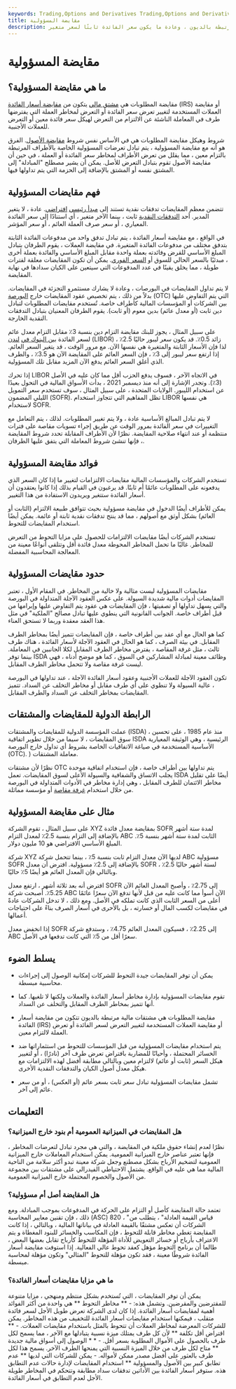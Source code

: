 ```yaml
---
keywords: Trading,Options and Derivatives Trading,Options and Derivatives
title: مقايضة المسؤولية
description: مقايضة المطلوبات هي مشتق مالي يتبادل فيه طرفان أسعار الفائدة المرتبطة بالديون ، وعادة ما يكون سعر الفائدة ثابتًا لسعر متغير.
---
```


# مقايضة المسؤولية
## ما هي مقايضة المسؤولية؟

مقايضة المطلوبات هي [مشتق مالي](/derivative) يتكون من [مقايضة أسعار الفائدة](/interestrateswap) (IRS) أو مقايضة العملات المستخدمة لتغيير تعرض سعر الفائدة أو التعرض لمخاطر العملة التي يفترضها طرف في المعاملة الناشئة عن الالتزام من التعرض لهيكل سعر فائدة معين أو التعرض للعملات الأجنبية.

شروط وهيكل مقايضة المطلوبات هي في الأساس نفس شروط [مقايضة الأصول](/assetswap). الفرق هو أنه مع مقايضة المسؤولية ، يتم تبادل تعرضات المسؤولية الخاصة بالأطراف المرتبطة بالتزام معين ، مما يقلل من تعرض الأطراف لمخاطر سعر الفائدة أو العملة ، في حين أن مقايضة الأصول تقوم بتبادل التعرض للأصل. يمكن أن يشير مصطلح "المبادلة" إلى المشتق نفسه أو المشتق بالإضافة إلى الحزمة التي يتم تداولها فيها.

## فهم مقايضات المسؤولية

تتضمن معظم المقايضات تدفقات نقدية تستند إلى [مبدأ رئيسي](/notionalprincipalamount) [افتراضي](/notionalprincipalamount). عادة ، لا يتغير المدير. أحد [التدفقات النقدية](/cashflow) ثابت ، بينما الآخر متغير ، أي استنادًا إلى سعر الفائدة المعياري ، أو سعر صرف العملة العائم ، أو سعر المؤشر.

في الواقع ، مع مقايضة أسعار الفائدة ، يتم تبادل تدفق واحد من مدفوعات الفائدة الثابتة بتدفق مختلف من مدفوعات الفائدة المتغيرة. في مقايضة العملات ، يقوم الطرفان بتبادل المبلغ الأساسي للقرض وفائدته بعملة واحدة مقابل المبلغ الأساسي والفائدة بعملة أخرى ، مبدئيًا بالسعر الحالي للسوق أو [السعر الفوري](/spot_rate). يمكن أن تكون المقايضات معلقة لفترات طويلة ، مما يخلق يقينًا في عدد المدفوعات التي سيتعين على الكيان سدادها في نهاية المقايضة.

لا يتم تداول المقايضات في البورصات ، وعادة لا يشارك مستثمرو التجزئة في المقايضات. بدلاً من ذلك ، يتم تخصيص عقود المقايضات خارج [البورصة](/otc) (OTC) التي يتم التفاوض عليها بين الشركات أو المؤسسات المالية كأطراف خاصة. تُستخدم مقايضات المطلوبات لتبادل دين ثابت (أو معدل عائم) بدين معوم (أو ثابت). يقوم الطرفان المعنيان بتبادل التدفقات النقدية الخارجة.

على سبيل المثال ، يجوز للبنك مقايضة التزام دين بنسبة 3٪ مقابل التزام معدل عائم لسعر الفائدة [بين البنوك في](/libor) [لندن](/libor) (LIBOR) زائد 0.5٪. قد يكون سعر ليبور حاليًا 2.5٪ ، لذا فإن الأسعار الثابتة والمتغيرة هي نفسها الآن. مع مرور الوقت ، قد يتغير السعر العائم. إذا ارتفع سعر ليبور إلى 3٪ ، فإن السعر العائم على المقايضة الآن هو 3.5٪ ، والطرف الذي أغلق السعر العائم يدفع الآن المزيد مقابل تلك المسؤولية.

إذا تحرك LIBOR في الاتجاه الآخر ، فسوف يدفع الحزب أقل مما كان عليه في الأصل (3٪). وتجدر الإشارة إلى أنه منذ ديسمبر 2021 ، بدأت الأسواق المالية في التحول بعيدًا عن استخدام الليبور. الولايات المتحدة ، على سبيل المثال ، سوف تستخدم سعر التمويل الليلي المضمون (SOFR). تظل المفاهيم التي تتجاوز استخدام LIBOR هي نفسها لاستخدام SOFR.

لا يتم تبادل المبالغ الأساسية عادة ، ولا يتم تغيير المطلوبات. لذلك ، يتم التعامل مع التغييرات في سعر الفائدة بمرور الوقت عن طريق إجراء تسويات مقاصة على فترات منتظمة أو عند انتهاء صلاحية المقايضة. نظرًا لأن الأطراف المقابلة تحدد شروط المقايضة ، فإنها تنشئ شروط المعاملة التي يتفق عليها الطرفان.

## فوائد مقايضة المسؤولية

تستخدم الشركات والمؤسسات المالية مقايضات الالتزامات لتغيير ما إذا كان السعر الذي يدفعونه على المطلوبات عائمًا أم ثابتًا. قد يرغبون في القيام بذلك إذا كانوا يعتقدون أن أسعار الفائدة ستتغير ويريدون الاستفادة من هذا التغيير.

يمكن للأطراف أيضًا الدخول في مقايضة مسؤولية بحيث تتوافق طبيعة الالتزام (الثابت أو العائم) بشكل أوثق مع أصولهم ، مما قد ينتج تدفقات نقدية ثابتة أو عائمة. يمكن أيضًا استخدام المقايضات للتحوط.

تستخدم الشركات أيضًا مقايضات الالتزامات للحصول على مزايا التحوط من التعرض للمخاطر. غالبًا ما تحمل المخاطر المحوطة معدل فائدة أقل وتتلقى أنواعًا معينة من المعالجة المحاسبية المفضلة.

## حدود مقايضات المسؤولية

مقايضات المسؤولية ليست مثالية ولا خالية من المخاطر. في المقام الأول ، تعتبر المقايضات أدوات مالية شديدة السيولة. على عكس العقود الآجلة المتداولة في البورصة والتي يسهل تداولها أو تصفيتها ، فإن المقايضات هي عقود يتم التفاوض عليها وإبرامها من قبل أطراف خاصة. الجوانب القانونية التي ينطوي عليها تبادل مصالح "الملكية" في مثل هذا العقد معقدة وربما لا تستحق العناء.

كما هو الحال مع أي عقد بين أطراف خاصة ، فإن المقايضات تتميز أيضًا بمخاطر الطرف المقابل. في بيئة الصرف ، كما هو الحال في العقود الآجلة لأسعار الفائدة ، هناك طرف ثالث ، مثل غرفة المقاصة ، يفترض مخاطر الطرف المقابل لكلا الجانبين في المعاملة. بينما توفر ISDA وظائف معينة لمبادلة المشاركين في السوق ، كما هو موضح أدناه ، فهي ليست غرفة مقاصة ولا تتحمل مخاطر الطرف المقابل.

تكون العقود الآجلة للعملات الأجنبية وعقود أسعار الفائدة الآجلة ، عند تداولها في البورصة ، عالية السيولة ولا تنطوي على أي طرف مقابل أو مخاطر التخلف عن السداد. تتميز المقايضات بمخاطر التخلف عن السداد والطرف المقابل.

## الرابطة الدولية للمقايضات والمشتقات

عملت المؤسسة الدولية للمقايضات والمشتقات (ISDA) ، منذ عام 1985 ، على تحسين سوق المقايضات ، لا سيما من خلال تطوير اتفاقية ISDA الرئيسية ، وهي الوثيقة المعيارية الأساسية المستخدمة في صياغة الاتفاقيات الخاصة بشروط أي تداول خارج البورصة (OTC). ) معاملة المشتقات.

نظرًا لأن مشتقات OTC يتم تداولها بين أطراف خاصة ، فإن استخدام اتفاقية موحدة يجلب الاتساق والشفافية والسيولة الأعلى لسوق المقايضات. تعمل ISDA أيضًا على تقليل مخاطر الائتمان للطرف المقابل ، وهي إدارة مخاطر في الأدوات المتداولة في البورصة من خلال استخدام [غرفة مقاصة](/clearinghouse) أو مؤسسة مماثلة.

## مثال على مقايضة المسؤولية

على سبيل المثال ، تقوم الشركة XYZ بمقايضة معدل فائدة SOFR لمدة ستة أشهر بالإضافة إلى التزام بنسبة 2.5٪ لمعدل التزام ABC الثابت لمدة ستة أشهر بنسبة 5٪. المبلغ الأساسي الافتراضي هو 10 مليون دولار.

شركة XYZ لديها الآن معدل التزام ثابت بنسبة 5٪ ، بينما تتحمل شركة ABC مسؤولية SOFR بالإضافة إلى 2.5٪ مسؤولية. افترض أن معدل SOFR لستة أشهر حاليًا 2.5٪ ، وبالتالي فإن المعدل العائم هو أيضًا 5٪ حاليًا.

افترض أنه بعد ثلاثة أشهر ، ارتفع معدل SOFR إلى 2.75٪ ، وأصبح المعدل العائم الآن 5.25٪. أصبحت شركة ABC الآن أسوأ مما كانت عليه من قبل لأنها تدفع الآن سعرًا عائمًا أعلى من السعر الثابت الذي كانت تملكه في الأصل. ومع ذلك ، لا تدخل الشركات عادةً في مقايضات لكسب المال أو خسارته ، بل بالأحرى في أسعار الصرف بناءً على احتياجات أعمالها.

إذا انخفض معدل SOFR إلى 2.25٪ ، فسيكون المعدل العائم 4.75٪ ، وستدفع شركة ABC سعرًا أقل من 5٪ التي كانت تدفعها في الأصل.

## يسلط الضوء

- يمكن أن توفر المقايضات جيدة التحوط للشركات إمكانية الوصول إلى إجراءات محاسبية مبسطة.

- تقوم مقايضات المسؤولية بإدارة مخاطر أسعار الفائدة والعملات ولكنها لا تلغيها. كما أنها تتميز بمخاطر الطرف المقابل والتخلف عن السداد.

- مقايضة المطلوبات هي مشتقات مالية مرتبطة بالديون تتكون من مقايضة أسعار الفائدة (IRS) أو مقايضة العملات المستخدمة لتغيير التعرض لسعر الفائدة أو تعرض العملة لالتزام معين.

- يتم استخدام مقايضات المسؤولية من قبل المؤسسات للتحوط من استثماراتها ضد الخسائر المحتملة ، وأحيانًا للمضاربة بافتراض تعرض طرف آخر (نادرًا) ، أو لتغيير هيكل السعر (ثابت أو عائم) لالتزام معين وبالتالي مطابقة أفضل لهذه الالتزامات مع هيكل معدل أصول الكيان والتدفقات النقدية الأخرى.

- تشمل مقايضات المسؤولية تبادل سعر ثابت بسعر عائم (أو العكس) ، أو من سعر عائم إلى آخر.

## التعليمات

### هل المقايضات في الميزانية العمومية أم بنود خارج الميزانية؟

نظرًا لعدم إنشاء حقوق ملكية في المقايضة ، والتي هي مجرد تبادل لتعرضات المخاطر ، فإنها تعتبر عناصر خارج الميزانية العمومية. يمكن استخدام المعاملات خارج الميزانية العمومية لتضخيم الأرباح بشكل مصطنع وجعل شركة معينة تبدو أكثر سلامة من الناحية المالية مما هي عليه في الواقع. يشتمل الاحتياطي الفيدرالي على مشتقات بين مجموعة من الأصول والخصوم المحتملة خارج الميزانية العمومية.

### هل المقايضة أصل أم مسؤولية؟

تعتمد حالة المقايضة كأصل أو التزام على الحركة في المدفوعات بموجب المبادلة. ومع ذلك ، فإن تقنين معايير المحاسبة (ASC) 820 ، "قياس القيمة العادلة" ، يتطلب من الشركات أن تعكس مشتقًا بالقيمة العادلة في بياناتها المالية ، وبالتالي ، إذا كانت المقايضة تغطي مخاطر قابلة للتحوط ، فإن المكاسب والخسائر للبنود المغطاة و يتم الاعتراف بأرباح أو خسائر التعويض للأداة المؤهلة للتحوط كأرباح تقابل بعضها البعض ، طالما أن برنامج التحوط مؤهل كعقد تحوط عالي الفعالية. إذا استوفت مقايضة أسعار الفائدة شروطًا معينة ، فقد تكون مؤهلة للتحوط "المثالي" وتكون مؤهلة لمحاسبة مبسطة.

### ما هي مزايا مقايضات أسعار الفائدة؟

يمكن أن توفر المقايضات ، التي تُستخدم بشكل منتظم ومنهجي ، مزايا متنوعة للمقترضين والمقرضين. وتشمل هذه: - ** مخاطر التحوط ** هي واحدة من أكثر الفوائد أهمية لمقايضات أسعار الفائدة. إذا كان لدى الشركة تعرض طويل الأجل لسعر فائدة متقلب ، فيمكنها استخدام مقايضات أسعار الفائدة للتخفيف من هذه المخاطر. يمكن للشركات المعرضة لمخاطر العملات أن تتحوط بالمثل باستخدام مقايضات العملات. - ** اقتراض أقل تكلفة ** لأن كل طرف يمتلك ميزة نسبية يتبادلها مع الآخر ، مما يسمح لكل طرف بالحصول على الأموال المطلوبة بسعر أقل. - * * الوصول إلى أسواق مالية جديدة ** متاح لكل طرف من خلال الميزة النسبية التي يمنحها الطرف الآخر. يسمح هذا لكل طرف بالعثور على أفضل مصدر ممكن لأمواله. - يمكن للشركات التي لديها ** عدم تطابق كبير بين الأصول والمسؤولية ** استخدام المقايضات لإدارة حالات عدم التطابق هذه. ستوفر أسعار الفائدة بين الأداتين تدفقات سداد مطابقة وتتحكم في المخاطر طويلة الأجل لعدم التطابق في أسعار الفائدة.

